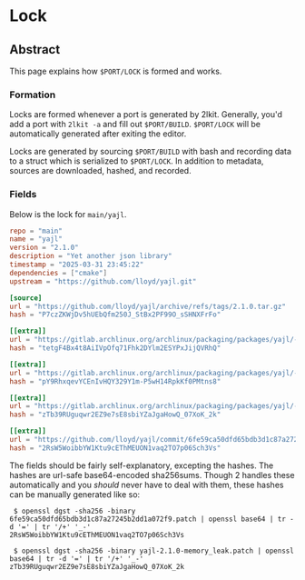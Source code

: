 # Lock

## Abstract
This page explains how `$PORT/LOCK` is formed and works.

### Formation
Locks are formed whenever a port is generated by 2lkit. Generally, you'd add a
port with `2lkit -a` and fill out `$PORT/BUILD`. `$PORT/LOCK` will be
automatically generated after exiting the editor.

Locks are generated by sourcing `$PORT/BUILD` with bash and recording data to a
struct which is serialized to `$PORT/LOCK`. In addition to metadata, sources are
downloaded, hashed, and recorded.

### Fields
Below is the lock for `main/yajl`.

```toml
repo = "main"
name = "yajl"
version = "2.1.0"
description = "Yet another json library"
timestamp = "2025-03-31 23:45:22"
dependencies = ["cmake"]
upstream = "https://github.com/lloyd/yajl.git"

[source]
url = "https://github.com/lloyd/yajl/archive/refs/tags/2.1.0.tar.gz"
hash = "P7czZKWjDv5hUEbQfm250J_StBx2PF99O_sSHNXFrFo"

[[extra]]
url = "https://gitlab.archlinux.org/archlinux/packaging/packages/yajl/-/raw/main/yajl-2.1.0-CVE-2017-16516.patch"
hash = "tetgF4Bx4t8AiIVpOfq71Fhk2DYlm2ESYPxJijQVRhQ"

[[extra]]
url = "https://gitlab.archlinux.org/archlinux/packaging/packages/yajl/-/raw/main/yajl-2.1.0-CVE-2022-24795.patch"
hash = "pY9RhxqevYCEnIvHQY329Y1m-P5wH14RpkKf0PMtns8"

[[extra]]
url = "https://gitlab.archlinux.org/archlinux/packaging/packages/yajl/-/raw/main/yajl-2.1.0-memory_leak.patch"
hash = "zTb39RUguqwr2EZ9e7sE8sbiYZaJgaHowQ_07XoK_2k"

[[extra]]
url = "https://github.com/lloyd/yajl/commit/6fe59ca50dfd65bdb3d1c87a27245b2dd1a072f9.patch"
hash = "2RsW5WoibbYW1Ktu9cEThMEUON1vaq2TO7p06Sch3Vs"
```

The fields should be fairly self-explanatory, excepting the hashes. The hashes
are url-safe base64-encoded sha256sums. Though 2 handles these automatically and
you *should* never have to deal with them, these hashes can be manually
generated like so:
```
 $ openssl dgst -sha256 -binary 6fe59ca50dfd65bdb3d1c87a27245b2dd1a072f9.patch | openssl base64 | tr -d '=' | tr '/+' '_-'
2RsW5WoibbYW1Ktu9cEThMEUON1vaq2TO7p06Sch3Vs

 $ openssl dgst -sha256 -binary yajl-2.1.0-memory_leak.patch | openssl base64 | tr -d '=' | tr '/+' '_-'
zTb39RUguqwr2EZ9e7sE8sbiYZaJgaHowQ_07XoK_2k
```
